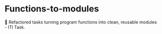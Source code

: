 # Functions-to-modules
🔧 Refactored tasks turning program functions into clean, reusable modules - ITI Task.
